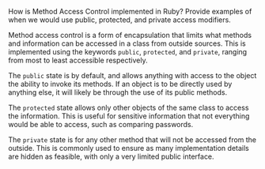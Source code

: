 How is Method Access Control implemented in Ruby? Provide examples of when we would use public, protected, and private access modifiers.

Method access control is a form of encapsulation that limits what methods and information can be accessed in a class from outside sources. This is implemented using the keywords `public`, `protected`, and `private`, ranging from most to least accessible respectively.

The `public` state is by default, and allows anything with access to the object the ability to invoke its methods. If an object is to be directly used by anything else, it will likely be through the use of its public methods.

The `protected` state allows only other objects of the same class to access the information. This is useful for sensitive information that not everything would be able to access, such as comparing passwords.

The `private` state is for any other method that will not be accessed from the outside. This is commonly used to ensure as many implementation details are hidden as feasible, with only a very limited public interface.